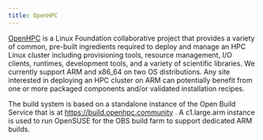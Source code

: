 ```yaml
---
title: OpenHPC
---
```


[OpenHPC](https://openhpc.community/) is a Linux Foundation collaborative project that provides 
a variety of common, pre-built ingredients required to deploy and 
manage an HPC Linux cluster including provisioning tools, resource 
management, I/O clients, runtimes, development tools, and a variety 
of scientific libraries. We currently support ARM and x86_64 on two 
OS distributions. Any site interested in deploying an HPC cluster 
on ARM can potentially benefit from one or more packaged components 
and/or validated installation recipes.

The build system is based on a standalone instance of the Open 
Build Service that is at https://build.openhpc.community .
A c1.large.arm instance is used to run OpenSUSE for the 
OBS build farm to support dedicated ARM builds.
